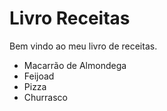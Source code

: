 # **Livro Receitas**

Bem vindo ao meu livro de receitas.

 - Macarrão de Almondega
 - Feijoad
 - Pizza
 - Churrasco
